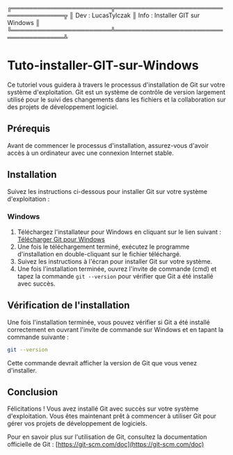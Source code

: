 ╔═══════════════════════╦══════════════════════════════════════╦
║ Dev : LucasTylczak   ║ Info : Installer GIT sur Windows       ║
╚═══════════════════════╩══════════════════════════════════════╩


# Tuto-installer-GIT-sur-Windows

Ce tutoriel vous guidera à travers le processus d'installation de Git sur votre système d'exploitation. Git est un système de contrôle de version largement utilisé pour le suivi des changements dans les fichiers et la collaboration sur des projets de développement logiciel.

## Prérequis

Avant de commencer le processus d'installation, assurez-vous d'avoir accès à un ordinateur avec une connexion Internet stable.

## Installation

Suivez les instructions ci-dessous pour installer Git sur votre système d'exploitation :

### Windows

1. Téléchargez l'installateur pour Windows en cliquant sur le lien suivant : [Télécharger Git pour Windows](https://github.com/git-for-windows/git/releases/download/v2.43.0.windows.1/Git-2.43.0-64-bit.exe)
2. Une fois le téléchargement terminé, exécutez le programme d'installation en double-cliquant sur le fichier téléchargé.
3. Suivez les instructions à l'écran pour installer Git sur votre système.
4. Une fois l'installation terminée, ouvrez l'invite de commande (cmd) et tapez la commande `git --version` pour vérifier que Git a été installé avec succès.

## Vérification de l'installation

Une fois l'installation terminée, vous pouvez vérifier si Git a été installé correctement en ouvrant l'invite de commande sur Windows et en tapant la commande suivante :

```bash
git --version
```

Cette commande devrait afficher la version de Git que vous venez d'installer.

## Conclusion

Félicitations ! Vous avez installé Git avec succès sur votre système d'exploitation. Vous êtes maintenant prêt à commencer à utiliser Git pour gérer vos projets de développement de logiciels.

Pour en savoir plus sur l'utilisation de Git, consultez la documentation officielle de Git : [https://git-scm.com/doc](https://git-scm.com/doc)
